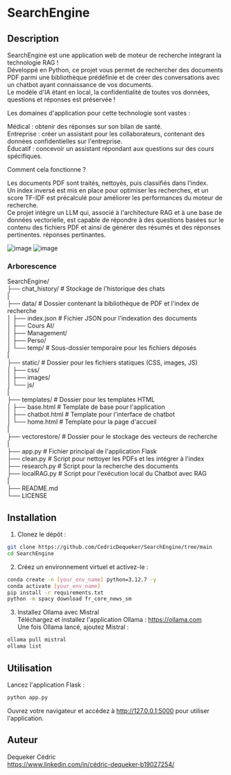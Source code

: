 # SearchEngine


## Description  

SearchEngine est une application web de moteur de recherche intégrant la technologie RAG !  
Développé en Python, ce projet vous permet de rechercher des documents PDF parmi une bibliothèque prédéfinie et de créer des conversations avec un chatbot ayant connaissance de vos documents.  
Le modèle d'IA étant en local, la confidentialité de toutes vos données, questions et réponses est préservée !  

Les domaines d'application pour cette technologie sont vastes :  

Médical : obtenir des réponses sur son bilan de santé.  
Entreprise : créer un assistant pour les collaborateurs, contenant des données confidentielles sur l'entreprise.  
Éducatif : concevoir un assistant répondant aux questions sur des cours spécifiques.  

Comment cela fonctionne ? 
  
Les documents PDF sont traités, nettoyés, puis classifiés dans l'index.  
Un index inversé est mis en place pour optimiser les recherches, et un score TF-IDF est précalculé pour améliorer les performances du moteur de recherche.  
Ce projet intègre un LLM qui, associé à l'architecture RAG et à une base de données vectorielle, est capable de répondre à des questions basées sur le contenu des fichiers PDF et ainsi de générer des résumés et des réponses pertinentes. réponses pertinantes.  

![image](https://github.com/user-attachments/assets/5f7c0c82-c7d1-42b4-b019-938b7f4fd36b)
![image](https://github.com/user-attachments/assets/174cb4cc-bb09-440a-bb9b-4197676e7d6f)


### Arborescence  

SearchEngine/  
├── chat_history/               # Stockage de l'historique des chats  
|  
├── data/                       # Dossier contenant la bibliothèque de PDF et l'index de recherche  
│   ├── index.json                # Fichier JSON pour l'indexation des documents  
│   ├── Cours AI/  
│   ├── Management/  
│   ├── Perso/  
│   └── temp/                     # Sous-dossier temporaire pour les fichiers déposés  
|  
├── static/                     # Dossier pour les fichiers statiques (CSS, images, JS)  
│   ├── css/  
│   ├── images/  
│   └── js/  
|  
├── templates/                  # Dossier pour les templates HTML  
│   ├── base.html                 # Template de base pour l'application  
│   ├── chatbot.html              # Template pour l'interface de chatbot  
│   └── home.html                 # Template pour la page d'accueil  
|  
├── vectorestore/               # Dossier pour le stockage des vecteurs de recherche  
|  
├── app.py                      # Fichier principal de l'application Flask  
├── clean.py                    # Script pour nettoyer les PDFs et les intégrer à l'index  
├── research.py                 # Script pour la recherche des documents  
├── localRAG.py                 # Script pour l'exécution local du Chatbot avec RAG  
|  
├── README.md  
└── LICENSE  


## Installation

1. Clonez le dépôt :
```sh
git clone https://github.com/CedricDequeker/SearchEngine/tree/main
cd SearchEngine
```

2. Créez un environnement virtuel et activez-le :
```sh
conda create -n [your_env_name] python=3.12.7 -y
conda activate [your_env_name]
pip install -r requirements.txt
python -m spacy download fr_core_news_sm
```

3. Installez Ollama avec Mistral  
Téléchargez et installez l'application Ollama : https://ollama.com  
Une fois Ollama lancé, ajoutez Mistral :  
```sh
ollama pull mistral
ollama list
```


## Utilisation
Lancez l'application Flask :  
```sh
python app.py
```
Ouvrez votre navigateur et accédez à http://127.0.0.1:5000 pour utiliser l'application.


## Auteur
Dequeker Cédric  
https://www.linkedin.com/in/cédric-dequeker-b19027254/
